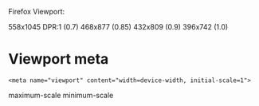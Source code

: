 Firefox Viewport:

558x1045 DPR:1 (0.7)
468x877 (0.85)
432x809 (0.9)
396x742 (1.0)


# Viewport meta

`<meta name="viewport" content="width=device-width, initial-scale=1">`

maximum-scale
minimum-scale